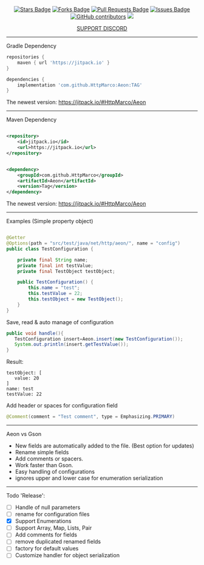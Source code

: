 <!--suppress HtmlDeprecatedAttribute -->
<div align="center">

<a href="https://github.com/HttpMarco/Aeon"><img src="https://img.shields.io/github/stars/HttpMarco/Aeon?color=10c298" alt="Stars Badge"/></a>
<a href="https://github.com/HttpMarco/Aeon"><img src="https://img.shields.io/github/forks/HttpMarco/Aeon?color=10c298" alt="Forks Badge"/></a>
<a href="https://github.com/HttpMarco/Aeon"><img src="https://img.shields.io/github/issues-pr/HttpMarco/Aeon?color=10c298" alt="Pull Requests Badge"/></a>
<a href="https://github.com/HttpMarco/Aeon"><img src="https://img.shields.io/github/issues/HttpMarco/Aeon?color=10c298" alt="Issues Badge"/></a>
<a href="https://github.com/HttpMarco/Aeon"><img alt="GitHub contributors" src="https://img.shields.io/github/contributors/HttpMarco/Aeon?color=10c298"></a>
[![](https://jitpack.io/v/HttpMarco/Aeon.svg)](https://jitpack.io/#HttpMarco/Aeon)
<div>
    <a href="https://discord.gg/zacX9b2wCF">SUPPORT DISCORD</a>
</div>
</div>

****

Gradle Dependency

````groovy
repositories {
    maven { url 'https://jitpack.io' }
}

dependencies {
    implementation 'com.github.HttpMarco:Aeon:TAG'
}
````
The newest version: https://jitpack.io/#HttpMarco/Aeon
****

Maven Dependency

````xml

<repository>
    <id>jitpack.io</id>
    <url>https://jitpack.io</url>
</repository>
````

````xml

<dependency>
    <groupId>com.github.HttpMarco</groupId>
    <artifactId>Aeon</artifactId>
    <version>Tag</version>
</dependency>
````


The newest version: https://jitpack.io/#HttpMarco/Aeon
***

Examples
(Simple property object)

````java

@Getter
@Options(path = "src/test/java/net/http/aeon/", name = "config")
public class TestConfiguration {

    private final String name;
    private final int testValue;
    private final TestObject testObject;

    public TestConfiguration() {
        this.name = "test";
        this.testValue = 22;
        this.testObject = new TestObject();
    }
}
````

Save, read & auto manage of configuration

````java
public void handle(){
   TestConfiguration insert=Aeon.insert(new TestConfiguration());
   System.out.println(insert.getTestValue());
}
````

Result: 
````
testObject: [
   value: 20
]
name: test
testValue: 22
````

Add header or spaces for configuration field 
`````java 
@Comment(comment = "Test comment", type = Emphasizing.PRIMARY)
`````

****

Aeon vs Gson

- New fields are automatically added to the file. (Best option for updates)
- Rename simple fields
- Add comments or spacers.
- Work faster than Gson.
- Easy handling of configurations
- ignores upper and lower case for enumeration serialization

****

Todo 'Release':

- [ ] Handle of null parameters
- [ ] rename for configuration files
- [x] Support Enumerations
- [ ] Support Array, Map, Lists, Pair
- [ ] Add comments for fields
- [ ] remove duplicated renamed fields
- [ ] factory for default values
- [ ] Customize handler for object serialization